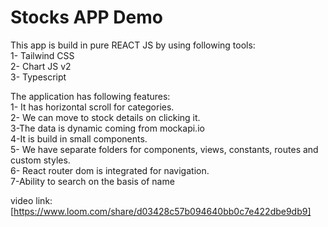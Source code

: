 
# Stocks APP Demo

This app is build in pure REACT JS by using following tools:\
1- Tailwind CSS \
2- Chart JS v2 \
3- Typescript

The application has following features:\
1- It has horizontal scroll for categories.\
2- We can move to stock details on clicking it.\
3-The data is dynamic coming from mockapi.io\
4-It is build in small components.\
5- We have separate folders for components, views, constants, routes and custom styles. \
6- React router dom is integrated for navigation.\
7-Ability to search on the basis of name


video link: [https://www.loom.com/share/d03428c57b094640bb0c7e422dbe9db9]